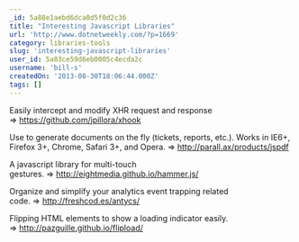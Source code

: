 ```yaml
---
_id: 5a88e1aebd6dca0d5f0d2c36
title: "Interesting Javascript Libraries"
url: 'http://www.dotnetweekly.com/?p=1669'
category: libraries-tools
slug: 'interesting-javascript-libraries'
user_id: 5a83ce59d6eb0005c4ecda2c
username: 'bill-s'
createdOn: '2013-08-30T18:06:44.000Z'
tags: []
---
```


Easily intercept and modify XHR request and response =&gt; <a href="https://github.com/jpillora/xhook">https://github.com/jpillora/xhook</a>

Use to generate documents on the fly (tickets, reports, etc.). Works in IE6+, Firefox 3+, Chrome, Safari 3+, and Opera. =&gt; <a href="http://parall.ax/products/jspdf">http://parall.ax/products/jspdf</a>

A javascript library for multi-touch gestures. =&gt; <a href="http://eightmedia.github.io/hammer.js/">http://eightmedia.github.io/hammer.js/</a>

Organize and simplify your analytics event trapping related code. =&gt; <a href="http://freshcod.es/antycs/">http://freshcod.es/antycs/</a>

Flipping HTML elements to show a loading indicator easily. =&gt; <a href="http://pazguille.github.io/flipload/">http://pazguille.github.io/flipload/</a>
